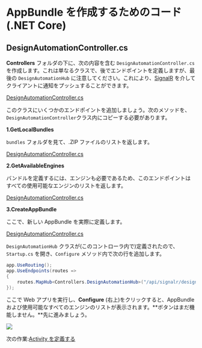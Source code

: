 # AppBundle を作成するためのコード(.NET Core)

## DesignAutomationController.cs

**Controllers** フォルダの下に、次の内容を含む `DesignAutomationController.cs` を作成します。これは単なるクラスで、後でエンドポイントを定義しますが、最後の `DesignAutomationHub` に注意してください。これにより、[SignalR](https://docs.microsoft.com/en-us/aspnet/core/signalr/introduction?view=aspnetcore-3.1) を介してクライアントに通知をプッシュすることができます。

[DesignAutomationController.cs](_snippets/modifymodels/netcore/DesignAutomationController.1.cs ':include :type=code csharp')

このクラスにいくつかのエンドポイントを追加しましょう。次のメソッドを、`DesignAutomationController`クラス内にコピーする必要があります。

**1\.GetLocalBundles**

`bundles` フォルダを見て、.ZIP ファイルのリストを返します。

[DesignAutomationController.cs](_snippets/modifymodels/netcore/DesignAutomationController.2.cs ':include :type=code csharp')

**2\.GetAvailableEngines**

バンドルを定義するには、エンジンも必要であるため、このエンドポイントはすべての使用可能なエンジンのリストを返します。

[DesignAutomationController.cs](_snippets/modifymodels/netcore/DesignAutomationController.3.cs ':include :type=code csharp')

**3\.CreateAppBundle**

ここで、新しい AppBundle を実際に定義します。

[DesignAutomationController.cs](_snippets/modifymodels/netcore/DesignAutomationController.4.cs ':include :type=code csharp')

`DesignAutomationHub` クラスが(このコントローラ内で)定義されたので、`Startup.cs` を開き、`Configure` メソッド内で次の行を追加します。

```csharp
app.UseRouting();
app.UseEndpoints(routes =>
{
    routes.MapHub<Controllers.DesignAutomationHub>("/api/signalr/designautomation");
});
```

ここで Web アプリを実行し、**Configure** (右上)をクリックすると、AppBundle および使用可能なすべてのエンジンのリストが表示されます。**ボタンはまだ機能しません。**先に進みましょう。

![](_media/designautomation/list_engines.png)

次の作業:[Activity を定義する](/ja-JP/designautomation/activity/)
